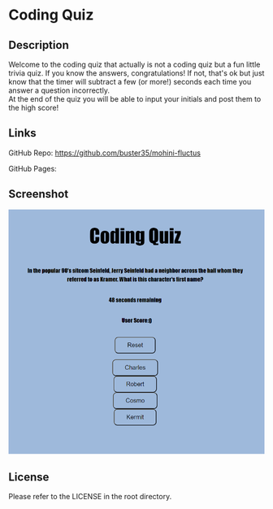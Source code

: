 # Coding Quiz

## Description

Welcome to the coding quiz that actually is not a coding quiz but a fun little trivia quiz. If you know the answers, congratulations! If not, that's ok but just know that the timer will subtract a few (or more!) seconds each time you answer a question incorrectly. <br>
At the end of the quiz you will be able to input your initials and post them to the high score!

## Links

GitHub Repo: https://github.com/buster35/mohini-fluctus

GitHub Pages: 

## Screenshot

![](./Assets/quiz-screenshot.png)

## License

Please refer to the LICENSE in the root directory.